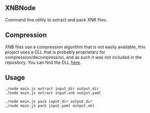 ## XNBNode
Command line utility to extract and pack XNB files.

## Compression
XNB files use a compression algorithm that is not easily available, this project uses a DLL that is probably proprietary for compression/decompression, and as such it was not included in the repository.
You can find the DLL [here](https://rpftool.googlecode.com/svn/trunk/RPFTool/).

## Usage
```
./node main.js extract input_dir output_dir
./node main.js extract input.xnb output.yaml

./node main.js pack input_dir output_dir
./node main.js pack input.yaml output.xml
```

